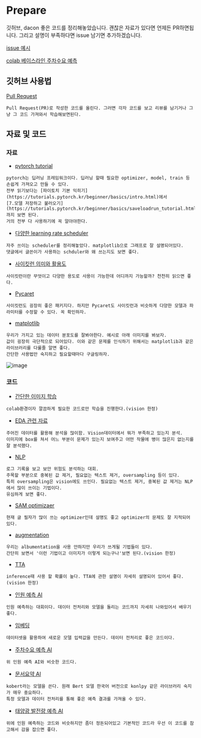 # Prepare
깃허브, dacon 좋은 코드를 정리해놓았습니다. 괜찮은 자료가 있다면 언제든 PR하면됩니다. 그리고 설명이 부족하다면 issue 남기면 추가하겠습니다. 

[issue 예시](https://github.com/AI-in-DIDC/Prepare/issues/1)

[colab 베이스라인 주차수요 예측](https://colab.research.google.com/github/cjfghk5697/anomaly-detection-competition/blob/main/%5B%EB%B2%A0%EC%9D%B4%EC%8A%A4%EB%9D%BC%EC%9D%B8_%EC%BD%94%EB%93%9C%5D_%EB%A6%AC%EB%8D%94%EB%B3%B4%EB%93%9C%EC%97%90_%EC%A0%9C%EC%B6%9C%ED%95%98%EB%8A%94_%EB%B0%A9%EB%B2%95_(%EB%9E%9C%EB%8D%A4%ED%8F%AC%EB%A0%88%EC%8A%A4%ED%8A%B8).ipynb)

## 깃허브 사용법
[Pull Request](https://wayhome25.github.io/git/2017/07/08/git-first-pull-request-story/)
```
Pull Request(PR)로 작성한 코드를 올린다. 그러면 각자 코드를 보고 리뷰를 남기거나 그냥 그 코드 가져와서 학습해보면된다.
```
## 자료 및 코드

### 자료
* [pytorch tutorial](https://tutorials.pytorch.kr/beginner/basics/intro.html)
```
pytorch는 딥러닝 프레임워크이다. 딥러닝 할때 필요한 optimizer, model, train 등 손쉽게 가져오고 만들 수 있다. 
전부 읽기보다는 [파이토치 기본 익히기](https://tutorials.pytorch.kr/beginner/basics/intro.html)에서 
[7.모델 저장하고 불러오기](https://tutorials.pytorch.kr/beginner/basics/saveloadrun_tutorial.html)
까지 보면 된다.
거의 전부 다 사용하기에 꼭 알아야한다.
```
* [다양한 learning rate scheduler](https://dacon.io/competitions/official/235697/codeshare/2373?page=1&dtype=recent)
```
자주 쓰이는 scheduler를 정리해놓았다. matplotlib으로 그래프로 잘 설명되어있다. 
댓글에서 글쓴이가 사용하는 schduler와 왜 쓰는지도 보면 좋다.
```

* [사이킷런 의미와 활용도](https://engineer-mole.tistory.com/16)
```
사이킷런이란 무엇이고 다양한 용도로 사용이 가능한데 어디까지 가능할까? 천천히 읽으면 좋다.
```

* [Pycaret](https://minimin2.tistory.com/137)
```
사이킷런도 굉장히 좋은 패키지다. 하지만 Pycaret도 사이킷런과 비슷하게 다양한 모델과 파라미터를 수정할 수 있다. 꼭 확인하자.
```

* [matplotlib](https://wikidocs.net/124976)
```
우리가 가지고 있는 데이터 분포도를 잘봐야한다. 예시로 아래 이미지를 봐보자. 
값이 굉장히 극단적으로 되어있다. 이와 같은 문제를 인식하기 위해서는 matplotlib과 같은 라이브러리를 다룰줄 알면 좋다. 
간단한 사용법만 숙지하고 필요할때마다 구글링하자.
```
![image](https://user-images.githubusercontent.com/80466735/193048861-3ab9008d-35b5-482d-9480-c7bc77ec6cb3.png)


### 코드

* [간단한 이미지 학습](https://dacon.io/competitions/official/235870/codeshare/4171?page=3&dtype=recent)
```
colab환경이자 깔끔하게 필요한 코드로만 학습을 진행한다.(vision 한정)
```
* [EDA 관련 자료](https://dacon.io/competitions/official/235870/codeshare/4213?page=1&dtype=recent)
```
주어진 데이터를 활용해 분석을 많이함. Vision데이터에서 뭐가 부족하고 있는지 분석. 
이미지에 box를 쳐서 어느 부분이 문제가 있는지 보여주고 어떤 작물에 병이 많은지 없는지를 잘 분석했다.
```
* [NLP](https://dacon.io/competitions/official/235717/codeshare/2674?page=1&dtype=recent)
```
로그 기록을 보고 보안 위험도 분석하는 대회. 
주목할 부분으로 중복된 값 제거, 필요없는 텍스트 제거, oversampling 등이 있다.
특히 oversampling은 vision에도 쓰인다. 필요없는 텍스트 제거, 중복된 값 제거는 NLP에서 많이 쓰이는 기법이다. 
유심하게 보면 좋다.
```

* [SAM optimizaer](https://dacon.io/competitions/official/235697/codeshare/2370?page=2&dtype=recent)
```
현재 글 필자가 많이 쓰는 optimizer인데 설명도 좋고 optimizer의 문제도 잘 지적되어 있다.
```

* [augmentation](https://dacon.io/competitions/official/235697/codeshare/2360?page=3&dtype=recent)
```
우리는 albumentation을 사용 안하지만 우리가 쓰게될 기법들이 있다. 
간단히 보면서 '이런 기법이고 이미지가 이렇게 되는구나'보면 된다.(vision 한정)
```
* [TTA](https://dacon.io/competitions/official/235697/codeshare/2361?page=3&dtype=recent)
```
inference때 사용 할 확률이 높다. TTA에 관한 설명이 자세히 설명되어 있어서 좋다.(vision 한정)
```

* [인원 예측 AI](https://dacon.io/competitions/official/235743/codeshare/2983?page=1&dtype=recent)

```
인원 예측하는 대회이다. 데이터 전처리와 모델을 돌리는 코드까지 자세히 나와있어서 배우기 좋다.
```

* [임베딩](https://dacon.io/competitions/official/235743/codeshare/2817?page=2&dtype=recent)

```
데이터셋을 활용하여 새로운 모델 입력값을 만든다. 데이터 전처리로 좋은 코드이다.
```


* [주차수요 예측 AI](https://dacon.io/competitions/official/235745/codeshare/3015?page=1&dtype=recent)
```
위 인원 예측 AI와 비슷한 코드다.
```

* [문서요약 AI](https://dacon.io/competitions/official/235829/codeshare/4047?page=1&dtype=recent)
```
kobert라는 모델을 쓴다. 원래 Bert 모델 한국어 버전으로 konlpy 같은 라이브러리 숙지가 매우 중요하다. 
특정 모델과 데이터 전처리를 통해 좋은 예측 결과를 가져올 수 있다.
```

* [태양광 발전량 예측 AI](https://dacon.io/competitions/official/235680/codeshare/2033?page=1&dtype=recent)
```
위에 인원 예측하는 코드와 비슷하지만 좀더 정돈되어있고 기본적인 코드라 우선 이 코드를 참고해서 감을 잡으면 좋다.
```

